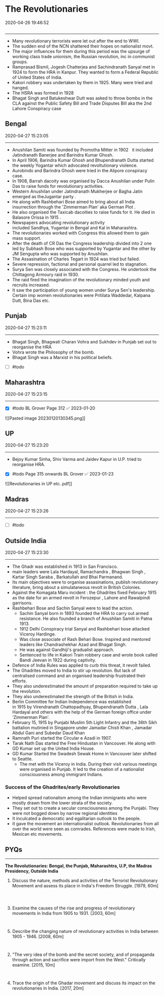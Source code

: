 # The Revolutionaries

2020-04-26 19:46:52

```toc
```

---
- Many revolutionary terrorists were let out after the end to WWI.
- The sudden end of the NCN shattered their hopes on nationalist movt.
- The major influences for them during this period was the upsurge of working class trade unionism, the Russian revolution, inc in communist groups.
- Ramprasad Bismil, Jogesh Chatterjea and Sachindranath Sanyal met in 1924 to form the HRA in Kanpur. They wanted to form a Federal Republic of United States of India.
- Kakori robbery was undertaken by them in 1925. Many were tried and hanged.
- The HSRA was formed in 1928
- Bhagat Singh and Batukeshwar Dutt was asked to throw bombs in the CLA against the Public Safety Bill and Trade Disputes Bill aka the 2nd Lahore Conspiracy case

## Bengal

2020-04-27 15:23:05

---

- Anushilan Samiti was founded by Promotha Mitter in 1902   it included Jatindranath Banerjee and Barindra Kumar Ghosh.
- In April 1906, Barindra Kumar Ghosh and Bhupendranath Dutta started the weekly Yogantar which advocated revoltutionary violence.
- Aurobindo and Barindra Ghosh were tried in the Alipore conspiracy case.
- In 1908, Barrah dacoity was organised by Dacca Anushilan under Pulin Das to raise funds for revolutionary activities.
- Western Anushilan under Jatindranath Mukherjee or Bagha Jatin emerged as theJugantar party . 
- He along with Rashbehari Bose aimed to bring about all India insurrection through the 'Zimmerman Plan' aka German Plot . 
- He also organised the Taxicab dacoities to raise funds for it. He died in Balasore Orissa in 1915 .
- Newspapers advocating revolutionary activity included Sandhya, Yugantar in Bengal and Kal in Maharashtra.
- The revolutionaries worked with Congress this allowed them to gain mass support.
- After the death of CR Das the Congress leadership divided into 2 one led by Subhash Bose who was supported by Yugantar and the other by JM Sengupta who was supported by Anushilan.
- The Assasination of Charles Tegart in 1924 was tried but failed.
- Severe repression, factional and personal quarrel led to stagnation.
- Surya Sen was closely associated with the Congress. He undertook the Chittagong Armoury raid in 1930.
- The raid fired the imagination of the revolutionary minded youth and recruits increased.
- It saw the participation of young women under Surya Sen's leadership. Certain imp women revolutionaries were Pritilata Waddedar, Kalpana Dutt, Bina Das etc.

## Punjab

2020-04-27 15:23:11

---

- Bhagat Singh, Bhagwati Charan Vohra and Sukhdev in Punjab set out to reorganise the HRA
- Vohra wrote the Philosophy of the bomb.
- Bhagat Singh was a Marxist in his political beliefs.
- [ ] #todo

## Maharashtra

2020-04-27 15:23:15

---

- [x] #todo BL Grover Page 312 ✅ 2023-01-20

![[Pasted image 20230120130345.png]]

## UP

2020-04-27 15:23:20

---

- Bejoy Kumar Sinha, Shiv Varma and Jaidev Kapur in U.P. tried to reorganise HRA.

- [x] #todo Page 315 onwards BL Grover ✅ 2023-01-23

![[Revolutionaries in UP etc..pdf]]

## Madras

2020-04-27 15:23:26

---

- [ ] #todo

## Outside India

2020-04-27 15:23:30

---

- The Ghadr was established in 1913 in San Francisco.
- main leaders were Lala Hardayal, Ramachandra , Bhagwan Singh , Kartar Singh Saraba , Barkatullah and Bhai Parmanand.
- Its main objectives were to organise assasinations, publish revolutionary literature, bring about a simulataneous revolt in British Colonies.
- Against the Komagata Maru incident : the Ghadrites fixed February 1915 as the date for an armed revolt in Ferozepur , Lahore and Rawalpindi garrisons.
- Rashbehari Bose and Sachin Sanyal were to lead the action. 
	- Sachin Sanyal born in 1893 founded the HRA to carry out armed resistance. He also founded a branch of Anushilan Samiti in Patna 1913.
	- 1912 Delhi Conspiracy trial Sanyal and Rashbehari bose attacked Viceroy Hardinge.
	- Was close associate of Rash Behari Bose. Inspired and mentored leaders like Chandrashekhar Azad and Bhagat Singh.
	- He was against Gandhiji's gradualist approach.
	- Sentenced to life in Kakori Train robbery case and wrote book called Bandi Jeevan in 1922 during captivity.
- Defence of India Rules was applied to curb this threat, it revolt failed.
- The Ghadrites moved to India to stir up revolution. But lack of centralised command and an organised leadership frustrated their efforts.
- They also underestimated the amount of preparation required to take up the revolution.
- They also underestimated the strength of the British in India.
- Berlin Committee for Indian Independence was established in 1915 by Virendranath Chattopadhyay, Bhupendranath Dutta , Lala Hardayal and others with the help of the German foreign office under ‘Zimmerman Plan'.
- February 15, 1915 by Punjabi Muslim 5th Light Infantry and the 36th Sikh battalion mutinied in Singapore under Jamadar Chisti Khan , Jamadar  Abdul Gani and Subedar Daud Khan
- Ramnath Puri started the Circular e Azadi in 1907.
- Tarak Nath Das started the Free Hindustan in Vancouver. He along with GD Kumar set up the United India House.
- GD Kumar Started the Swadesh Sewak Home in Vancouver later shifted to Seattle.
	- The met with the Viceroy in India. During their visit various meetings were organised in Punjab. It led to the creation of a nationalist consciousness among immigrant Indians.

### Success of the Ghadrites/early Revolutionaries

- Helped spread nationalism among the Indian immigrants who were mostly drawn from the lower strata of the society.
- They set out to create a secular consciousness among the Punjabi. They were not bogged down by narrow regional identities
- It inculcated a democratic and egalitarian outlook to the people.
- It gave the movement an internationalist outlook. Revolutionaries from all over the world were seen as comrades. References were made to Irish, Mexican etc movements.

## PYQs

---

**The Revolutionaries: Bengal, the Punjab, Maharashtra, U.P, the Madras** **Presidency, Outside India**

1. Discuss the nature, methods and activities of the Terrorist Revolutionary Movement and assess its place in India's Freedom Struggle. [1979, 60m]

```ad-Answer



```


3. Examine the causes of the rise and progress of revolutionary movements in India from 1905 to 1931. [2003, 60m]

```ad-Answer


```


5. Describe the changing nature of revolutionary activities in India between 1905 - 1946.
[2008, 60m]

```ad-Answer


```


2. "The very idea of the bomb and the secret society, and of propaganda through action and sacrifice were import from the West." Critically examine. [2015, 10m]

```ad-Answer


```


4. Trace the origin of the Ghadar movement and discuss its impact on the revolutionaries in India. [2017, 20m]

```ad-Answer


```
